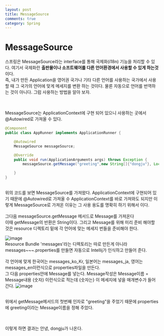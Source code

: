 ```yaml
---
layout: post
title: MessageSource
comments: true
category: Spring
---
```


# MessageSource

스프링은 MessageSource라는 interface를 통해 국제화(i18n) 기능을 처리할 수 있다. 여기서 국제화란 
**출판물이나 소프트웨어를 다른 언어환경에서 사용할 수 있게 하는것**이다. <br>
즉, 내가 만든 Application을 영어권 국가나 기타 다른 언어를 사용하는 국가에서 사용할 때 그 국가의 언어에 맞게 메세지를 변환 하는 것이다. 물론 자동으로 언어를 번역하는 것이 아니다. 그럼 사용하는 방법을 알아 보자.

<br><br>
MessageSource는 ApplicationContext에 구현 되어 있으니 사용하는 곳에서 @Autowired로 가져올 수 있다.

```java
@Component
public class AppRunner implements ApplicationRunner {

    @Autowired
    MessageSource messageSource;

    @Override
    public void run(ApplicationArguments args) throws Exception {
        messageSource.getMessage("greeting",new String[]{"dongju"}, Locale.KOREA)

    }
}
```
<br>
위의 코드를 보면 MessageSource를 가져왔다. ApplicationContext에 구현되어 있기 때문에 @Autowired로 가져올 수 ApplicationContext를 바로 가져와도 되지만 이렇게 MessageSource로 가져온 이유는 그 사용 용도를 명확히 하기 위해서 이다.<br><br>
그다음 messageSource.getMessage 메서드로 Message를 가져온다<br>
이때 getMessage의 반환은 String이다. 그리고 Message를 위해 미리 준비 해야할 것은 resource 디렉토리 밑에 각 언어에 맞는 메세지 번들을 준비해야 한다.

![image](https://user-images.githubusercontent.com/47367509/72204418-0e336780-34bb-11ea-9bc6-0a0239da258f.png)
<br>
Resource Bundle 'messages'라는 디렉토리는 따로 만든게 아니라 messages~~~.properties를 만들면 자동으로 Intellij가 인식하고 만들어 준다. <br>
<br>
각 언어에 맞게 한국어는 messages_ko_Kr, 일본어는 messages_ja, 영어는 messages_en이런식으로 properties파일을 만든다.<br>
그 다음 properties안에 Message를 넣는다. Message작성은 
Message이름 = Message내용 {숫자} 이런식으로 적는데 {숫자는} 이 메세지에 넣을 매개변수가 들어간다.
![image](https://user-images.githubusercontent.com/47367509/72204465-99146200-34bb-11ea-9ae2-ff30be9b1ba3.png)

<br>위에서 getMessage메서드의 첫번째 인자로 "greeting"을 주었기 때문에 properties에 greeting이라는 Message이름을 정해 주었다.

<br><Br>
이렇게 하면 결과는 안녕, dongju가 나온다.<br>